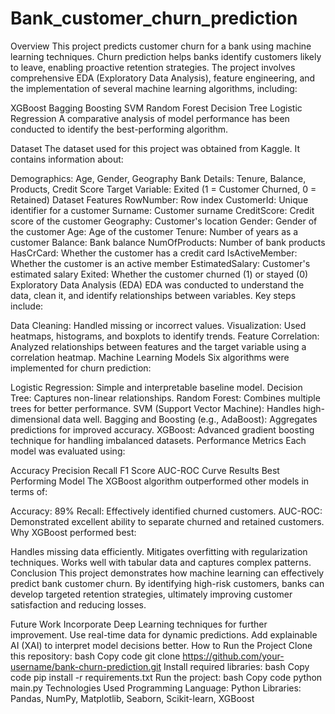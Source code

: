 # Bank_customer_churn_prediction

Overview
This project predicts customer churn for a bank using machine learning techniques. Churn prediction helps banks identify customers likely to leave, enabling proactive retention strategies. The project involves comprehensive EDA (Exploratory Data Analysis), feature engineering, and the implementation of several machine learning algorithms, including:

XGBoost
Bagging Boosting
SVM
Random Forest
Decision Tree
Logistic Regression
A comparative analysis of model performance has been conducted to identify the best-performing algorithm.

Dataset
The dataset used for this project was obtained from Kaggle. It contains information about:

Demographics: Age, Gender, Geography
Bank Details: Tenure, Balance, Products, Credit Score
Target Variable: Exited (1 = Customer Churned, 0 = Retained)
Dataset Features
RowNumber: Row index
CustomerId: Unique identifier for a customer
Surname: Customer surname
CreditScore: Credit score of the customer
Geography: Customer's location
Gender: Gender of the customer
Age: Age of the customer
Tenure: Number of years as a customer
Balance: Bank balance
NumOfProducts: Number of bank products
HasCrCard: Whether the customer has a credit card
IsActiveMember: Whether the customer is an active member
EstimatedSalary: Customer's estimated salary
Exited: Whether the customer churned (1) or stayed (0)
Exploratory Data Analysis (EDA)
EDA was conducted to understand the data, clean it, and identify relationships between variables. Key steps include:

Data Cleaning: Handled missing or incorrect values.
Visualization: Used heatmaps, histograms, and boxplots to identify trends.
Feature Correlation: Analyzed relationships between features and the target variable using a correlation heatmap.
Machine Learning Models
Six algorithms were implemented for churn prediction:

Logistic Regression: Simple and interpretable baseline model.
Decision Tree: Captures non-linear relationships.
Random Forest: Combines multiple trees for better performance.
SVM (Support Vector Machine): Handles high-dimensional data well.
Bagging and Boosting (e.g., AdaBoost): Aggregates predictions for improved accuracy.
XGBoost: Advanced gradient boosting technique for handling imbalanced datasets.
Performance Metrics
Each model was evaluated using:

Accuracy
Precision
Recall
F1 Score
AUC-ROC Curve
Results
Best Performing Model
The XGBoost algorithm outperformed other models in terms of:

Accuracy: 89%
Recall: Effectively identified churned customers.
AUC-ROC: Demonstrated excellent ability to separate churned and retained customers.
Why XGBoost performed best:

Handles missing data efficiently.
Mitigates overfitting with regularization techniques.
Works well with tabular data and captures complex patterns.
Conclusion
This project demonstrates how machine learning can effectively predict bank customer churn. By identifying high-risk customers, banks can develop targeted retention strategies, ultimately improving customer satisfaction and reducing losses.

Future Work
Incorporate Deep Learning techniques for further improvement.
Use real-time data for dynamic predictions.
Add explainable AI (XAI) to interpret model decisions better.
How to Run the Project
Clone this repository:
bash
Copy code
git clone https://github.com/your-username/bank-churn-prediction.git
Install required libraries:
bash
Copy code
pip install -r requirements.txt
Run the project:
bash
Copy code
python main.py
Technologies Used
Programming Language: Python
Libraries: Pandas, NumPy, Matplotlib, Seaborn, Scikit-learn, XGBoost
